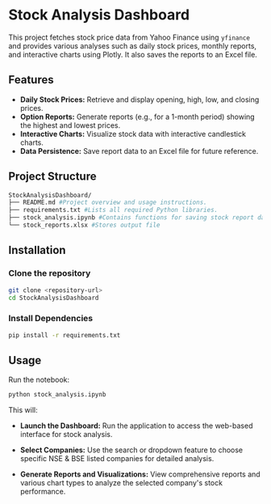 # Stock Analysis Dashboard

This project fetches stock price data from Yahoo Finance using `yfinance` and provides various analyses such as daily stock prices, monthly reports, and interactive charts using Plotly. It also saves the reports to an Excel file.

## Features

- **Daily Stock Prices:** Retrieve and display opening, high, low, and closing prices.
- **Option Reports:** Generate reports (e.g., for a 1-month period) showing the highest and lowest prices.
- **Interactive Charts:** Visualize stock data with interactive candlestick charts.
- **Data Persistence:** Save report data to an Excel file for future reference.

## Project Structure

```sh
StockAnalysisDashboard/
├── README.md #Project overview and usage instructions.
├── requirements.txt #Lists all required Python libraries.
├── stock_analysis.ipynb #Contains functions for saving stock report data to an Excel file as well as functions to fetch daily stock prices, generate option reports, and plot interactive candlestick charts.
└── stock_reports.xlsx #Stores output file

```


## Installation

### Clone the repository

```bash
git clone <repository-url>
cd StockAnalysisDashboard
```

### Install Dependencies
```sh
pip install -r requirements.txt
```

## Usage

Run the notebook:
```sh
python stock_analysis.ipynb
```
This will:

- **Launch the Dashboard:** Run the application to access the web-based interface for stock analysis.

- **Select Companies:** Use the search or dropdown feature to choose specific NSE & BSE listed companies for detailed analysis.

- **Generate Reports and Visualizations:** View comprehensive reports and various chart types to analyze the selected company's stock performance.
